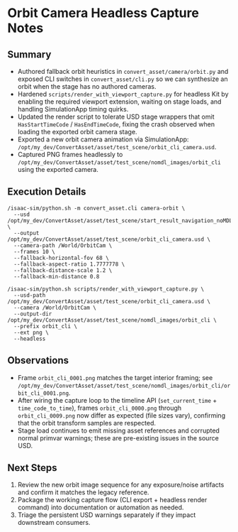 # Orbit Camera Headless Capture Notes

## Summary
- Authored fallback orbit heuristics in `convert_asset/camera/orbit.py` and exposed CLI switches in `convert_asset/cli.py` so we can synthesize an orbit when the stage has no authored cameras.
- Hardened `scripts/render_with_viewport_capture.py` for headless Kit by enabling the required viewport extension, waiting on stage loads, and handling SimulationApp timing quirks.
- Updated the render script to tolerate USD stage wrappers that omit `HasStartTimeCode` / `HasEndTimeCode`, fixing the crash observed when loading the exported orbit camera stage.
- Exported a new orbit camera animation via SimulationApp: `/opt/my_dev/ConvertAsset/asset/test_scene/orbit_cli_camera.usd`.
- Captured PNG frames headlessly to `/opt/my_dev/ConvertAsset/asset/test_scene/nomdl_images/orbit_cli` using the exported camera.

## Execution Details
```
/isaac-sim/python.sh -m convert_asset.cli camera-orbit \
  --usd /opt/my_dev/ConvertAsset/asset/test_scene/start_result_navigation_noMDL.usd \
  --output /opt/my_dev/ConvertAsset/asset/test_scene/orbit_cli_camera.usd \
  --camera-path /World/OrbitCam \
  --frames 10 \
  --fallback-horizontal-fov 68 \
  --fallback-aspect-ratio 1.7777778 \
  --fallback-distance-scale 1.2 \
  --fallback-min-distance 0.8

/isaac-sim/python.sh scripts/render_with_viewport_capture.py \
  --usd-path /opt/my_dev/ConvertAsset/asset/test_scene/orbit_cli_camera.usd \
  --camera /World/OrbitCam \
  --output-dir /opt/my_dev/ConvertAsset/asset/test_scene/nomdl_images/orbit_cli \
  --prefix orbit_cli \
  --ext png \
  --headless
```

## Observations
- Frame `orbit_cli_0001.png` matches the target interior framing; see `/opt/my_dev/ConvertAsset/asset/test_scene/nomdl_images/orbit_cli/orbit_cli_0001.png`.
- After wiring the capture loop to the timeline API (`set_current_time` + `time_code_to_time`), frames `orbit_cli_0000.png` through `orbit_cli_0009.png` now differ as expected (file sizes vary), confirming that the orbit transform samples are respected.
- Stage load continues to emit missing asset references and corrupted normal primvar warnings; these are pre-existing issues in the source USD.

## Next Steps
1. Review the new orbit image sequence for any exposure/noise artifacts and confirm it matches the legacy reference.
2. Package the working capture flow (CLI export + headless render command) into documentation or automation as needed.
3. Triage the persistent USD warnings separately if they impact downstream consumers.

